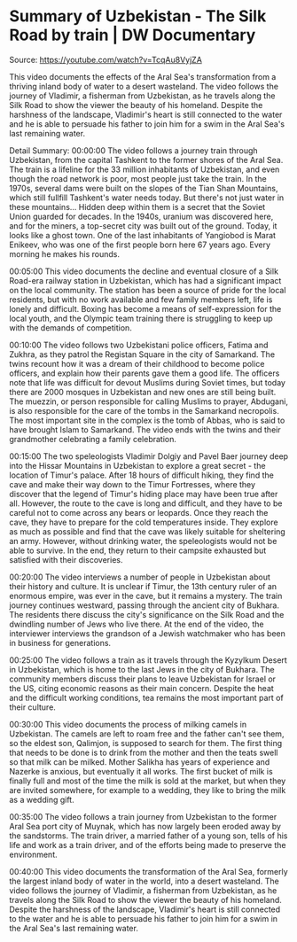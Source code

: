 # Summary of Uzbekistan - The Silk Road by train | DW Documentary

Source: https://youtube.com/watch?v=TcqAu8VyjZA

This video documents the effects of the Aral Sea's transformation from a thriving inland body of water to a desert wasteland. The video follows the journey of Vladimir, a fisherman from Uzbekistan, as he travels along the Silk Road to show the viewer the beauty of his homeland. Despite the harshness of the landscape, Vladimir's heart is still connected to the water and he is able to persuade his father to join him for a swim in the Aral Sea's last remaining water.

Detail Summary: 
00:00:00
The video follows a journey train through Uzbekistan, from the capital Tashkent to the former shores of the Aral Sea. The train is a lifeline for the 33 million inhabitants of Uzbekistan, and even though the road network is poor, most people just take the train. In the 1970s, several dams were built on the slopes of the Tian Shan Mountains, which still fullfill Tashkent's water needs today. But there's not just water in these mountains... Hidden deep within them is a secret that the Soviet Union guarded for decades. In the 1940s, uranium was discovered here, and for the miners, a top-secret city was built out of the ground. Today, it looks like a ghost town. One of the last inhabitants of Yangiobod is Marat Enikeev, who was one of the first people born here 67 years ago. Every morning he makes his rounds.

00:05:00
This video documents the decline and eventual closure of a Silk Road-era railway station in Uzbekistan, which has had a significant impact on the local community. The station has been a source of pride for the local residents, but with no work available and few family members left, life is lonely and difficult. Boxing has become a means of self-expression for the local youth, and the Olympic team training there is struggling to keep up with the demands of competition.

00:10:00
The video follows two Uzbekistani police officers, Fatima and Zukhra, as they patrol the Registan Square in the city of Samarkand. The twins recount how it was a dream of their childhood to become police officers, and explain how their parents gave them a good life. The officers note that life was difficult for devout Muslims during Soviet times, but today there are 2000 mosques in Uzbekistan and new ones are still being built. The muezzin, or person responsible for calling Muslims to prayer, Abdugani, is also responsible for the care of the tombs in the Samarkand necropolis. The most important site in the complex is the tomb of Abbas, who is said to have brought Islam to Samarkand. The video ends with the twins and their grandmother celebrating a family celebration.

00:15:00
The two speleologists Vladimir Dolgiy and Pavel Baer journey deep into the Hissar Mountains in Uzbekistan to explore a great secret - the location of Timur's palace. After 18 hours of difficult hiking, they find the cave and make their way down to the Timur Fortresses, where they discover that the legend of Timur's hiding place may have been true after all. However, the route to the cave is long and difficult, and they have to be careful not to come across any bears or leopards. Once they reach the cave, they have to prepare for the cold temperatures inside. They explore as much as possible and find that the cave was likely suitable for sheltering an army. However, without drinking water, the speleologists would not be able to survive. In the end, they return to their campsite exhausted but satisfied with their discoveries.

00:20:00
The video interviews a number of people in Uzbekistan about their history and culture. It is unclear if Timur, the 13th century ruler of an enormous empire, was ever in the cave, but it remains a mystery. The train journey continues westward, passing through the ancient city of Bukhara. The residents there discuss the city's significance on the Silk Road and the dwindling number of Jews who live there. At the end of the video, the interviewer interviews the grandson of a Jewish watchmaker who has been in business for generations.

00:25:00
The video follows a train as it travels through the Kyzylkum Desert in Uzbekistan, which is home to the last Jews in the city of Bukhara. The community members discuss their plans to leave Uzbekistan for Israel or the US, citing economic reasons as their main concern. Despite the heat and the difficult working conditions, tea remains the most important part of their culture.

00:30:00
This video documents the process of milking camels in Uzbekistan. The camels are left to roam free and the father can't see them, so the eldest son, Qalimjon, is supposed to search for them. The first thing that needs to be done is to drink from the mother and then the teats swell so that milk can be milked. Mother Salikha has years of experience and Nazerke is anxious, but eventually it all works. The first bucket of milk is finally full and most of the time the milk is sold at the market, but when they are invited somewhere, for example to a wedding, they like to bring the milk as a wedding gift.

00:35:00
The video follows a train journey from Uzbekistan to the former Aral Sea port city of Muynak, which has now largely been eroded away by the sandstorms. The train driver, a married father of a young son, tells of his life and work as a train driver, and of the efforts being made to preserve the environment.

00:40:00
This video documents the transformation of the Aral Sea, formerly the largest inland body of water in the world, into a desert wasteland. The video follows the journey of Vladimir, a fisherman from Uzbekistan, as he travels along the Silk Road to show the viewer the beauty of his homeland. Despite the harshness of the landscape, Vladimir's heart is still connected to the water and he is able to persuade his father to join him for a swim in the Aral Sea's last remaining water.

